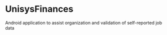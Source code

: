 # UnisysFinances
Android application to assist organization and validation of self-reported job data
